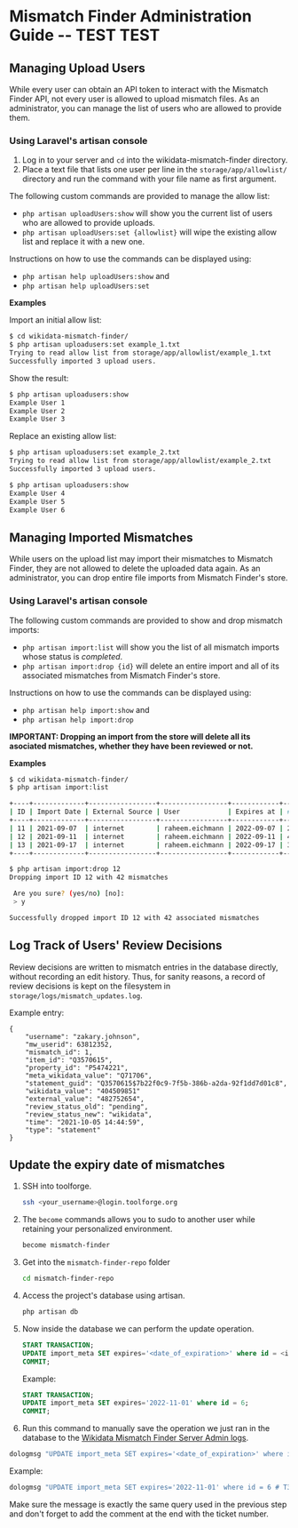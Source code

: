 <!-- START doctoc generated TOC please keep comment here to allow auto update -->
<!-- param::maxHeaderLevel::2:: -->
<!-- DON'T EDIT THIS SECTION, INSTEAD RE-RUN doctoc TO UPDATE -->

<!-- END doctoc generated TOC please keep comment here to allow auto update -->

# Mismatch Finder Administration Guide -- TEST TEST

## Managing Upload Users

While every user can obtain an API token to interact with the Mismatch Finder API, not every user is allowed to upload mismatch files. As an administrator, you can manage the list of users who are allowed to provide them.

### Using Laravel's artisan console

1. Log in to your server and `cd` into the wikidata-mismatch-finder directory. 
1. Place a text file that lists one user per line in the `storage/app/allowlist/` directory and run the command with your file name as first argument.

The following custom commands are provided to manage the allow list:
 * `php artisan uploadUsers:show` will show you the current list of users who are allowed to provide uploads.
 * `php artisan uploadUsers:set {allowlist}` will wipe the existing allow list and replace it with a new one. 

Instructions on how to use the commands can be displayed using:
 * `php artisan help uploadUsers:show` and
 * `php artisan help uploadUsers:set`

**Examples**

Import an initial allow list:

```bash
$ cd wikidata-mismatch-finder/
$ php artisan uploadusers:set example_1.txt
Trying to read allow list from storage/app/allowlist/example_1.txt
Successfully imported 3 upload users.
```

Show the result:

```bash
$ php artisan uploadusers:show
Example User 1
Example User 2
Example User 3
```
Replace an existing allow list:

```bash
$ php artisan uploadusers:set example_2.txt
Trying to read allow list from storage/app/allowlist/example_2.txt
Successfully imported 3 upload users.

$ php artisan uploadusers:show
Example User 4
Example User 5
Example User 6
```

## Managing Imported Mismatches

While users on the upload list may import their mismatches to Mismatch Finder, they are not allowed to delete the uploaded data again. As an administrator, you can drop entire file imports from Mismatch Finder's store.

### Using Laravel's artisan console

The following custom commands are provided to show and drop mismatch imports:
 * `php artisan import:list` will show you the list of all mismatch imports whose status is _completed_.
 * `php artisan import:drop {id}` will delete an entire import and all of its associated mismatches from Mismatch Finder's store.

Instructions on how to use the commands can be displayed using:
 * `php artisan help import:show` and
 * `php artisan help import:drop`

 **IMPORTANT: Dropping an import from the store will delete all its asociated mismatches, whether they have been reviewed or not.**

**Examples**

```bash
$ cd wikidata-mismatch-finder/
$ php artisan import:list

+----+-------------+-----------------+-----------------+------------+-----------------+
| ID | Import Date | External Source | User            | Expires at | # of Mismatches |
+----+-------------+-----------------+-----------------+------------+-----------------+
| 11 | 2021-09-07  | internet        | raheem.eichmann | 2022-09-07 | 23              |
| 12 | 2021-09-11  | internet        | raheem.eichmann | 2022-09-11 | 42              |
| 13 | 2021-09-17  | internet        | raheem.eichmann | 2022-09-17 | 345             |
+----+-------------+-----------------+-----------------+------------+-----------------+

$ php artisan import:drop 12
Dropping import ID 12 with 42 mismatches

 Are you sure? (yes/no) [no]:
 > y

Successfully dropped import ID 12 with 42 associated mismatches
```

## Log Track of Users' Review Decisions

Review decisions are written to mismatch entries in the database directly, without recording an edit history. Thus, for sanity reasons, a record of review decisions is kept on the filesystem in `storage/logs/mismatch_updates.log`.

Example entry:
```
{
    "username": "zakary.johnson",
    "mw_userid": 63812352,
    "mismatch_id": 1,
    "item_id": "Q3570615",
    "property_id": "P5474221",
    "meta_wikidata_value": "Q71706",
    "statement_guid": "Q3570615$7b22f0c9-7f5b-386b-a2da-92f1dd7d01c8",
    "wikidata_value": "404509851"
    "external_value": "482752654",
    "review_status_old": "pending",
    "review_status_new": "wikidata",
    "time": "2021-10-05 14:44:59",
    "type": "statement"
}
```

## Update the expiry date of mismatches

1. SSH into toolforge.

    ```bash
    ssh <your_username>@login.toolforge.org
    ```

1. The `become` commands allows you to sudo to another user while retaining your personalized environment.

    ```bash
    become mismatch-finder
    ```

1. Get into the `mismatch-finder-repo` folder

    ```bash
    cd mismatch-finder-repo

1. Access the project's database using artisan. 

    ```bash
    php artisan db
    ```

1. Now inside the database we can perform the update operation. 

    ```sql
    START TRANSACTION;
    UPDATE import_meta SET expires='<date_of_expiration>' where id = <id_of_entry_to_update>; 
    COMMIT; 
    ```

    Example:

    ```sql
    START TRANSACTION;
    UPDATE import_meta SET expires='2022-11-01' where id = 6;
    COMMIT; 
    ```

1. Run this command to manually save the operation we just ran in the database to the [Wikidata Mismatch Finder Server Admin logs](https://sal.toolforge.org/tools.mismatch-finder).

```bash
dologmsg "UPDATE import_meta SET expires='<date_of_expiration>' where id = <id_of_entry_to_update> # <phabricator_ticket_number>"
```

Example:

```bash
dologmsg "UPDATE import_meta SET expires='2022-11-01' where id = 6 # T321586"
```

Make sure the message is exactly the same query used in the previous step and don't forget to add the comment at the end with the ticket number.